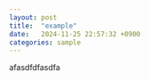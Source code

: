 ```yaml
---
layout: post
title:  "example"
date:   2024-11-25 22:57:32 +0900
categories: sample
---
```


afasdfdfasdfa
